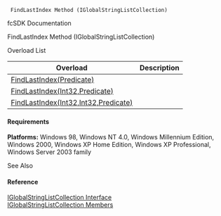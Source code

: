 ﻿     FindLastIndex Method (IGlobalStringListCollection)                                                   

fcSDK Documentation

FindLastIndex Method (IGlobalStringListCollection)

Overload List

| Overload | Description |
| --- | --- |
| [FindLastIndex(Predicate<IGlobalStringList>)](fcSDK~FChoice.Foundation.Clarify.DataObjects.IGlobalStringListCollection~FindLastIndex(Predicate{IGlobalStringList}).md) |   |
| [FindLastIndex(Int32,Predicate<IGlobalStringList>)](fcSDK~FChoice.Foundation.Clarify.DataObjects.IGlobalStringListCollection~FindLastIndex(Int32,Predicate{IGlobalStringList}).md) |   |
| [FindLastIndex(Int32,Int32,Predicate<IGlobalStringList>)](fcSDK~FChoice.Foundation.Clarify.DataObjects.IGlobalStringListCollection~FindLastIndex(Int32,Int32,Predicate{IGlobalStringList}).md) |   |

#### Requirements

**Platforms:** Windows 98, Windows NT 4.0, Windows Millennium Edition, Windows 2000, Windows XP Home Edition, Windows XP Professional, Windows Server 2003 family

See Also

#### Reference

[IGlobalStringListCollection Interface](fcSDK~FChoice.Foundation.Clarify.DataObjects.IGlobalStringListCollection.md)  
[IGlobalStringListCollection Members](fcSDK~FChoice.Foundation.Clarify.DataObjects.IGlobalStringListCollection_members.md)